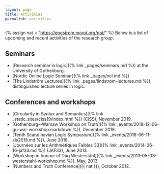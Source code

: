 ```yaml
---
layout: page
title: Activities
permalink: activities
---
```

{% assign nat = "https://engstrom.morot.org/nat/" %}
Below is a list of upcoming and recent activities of the research group.

## Seminars

- [Research seminar in logic]({% link _pages/seminars.md %}) at the University of Gothenburg.
- [Nordic Online Logic Seminar]({% link _pages/nol.md %}).
- [The Lindström Lectures]({% link _pages/lindstrom-lectures.md %}), distinguished lecture series in logic.

## Conferences and workshops

- [Circularity in Syntax and Semantics]({% link _static_sites/ciss19/index.html %}) (CiSS), November 2019.
- [Gothenburg--Warsaw Workshop on Truth]({% link  _events/2018-12-06-gu-war-workshop.markdown %}), December 2018.
- [Tenth Scandinavian Logic Symposium]({% link  _events/2018-06-11-sls2018.md %}), June 2018.
- [Journées sur les Arithmétiques Faibles 33]({% link _events/2014-06-16-jaf33.md %}) (JAF33), June 2013.
- [Workshop in honour of Dag Westerståhl]({% link _events/2013-05-03-westerstahl-workshop.md %}), May, 2013.
- [Numbers and Truth Conference]({{ nat }}), October 2012.
